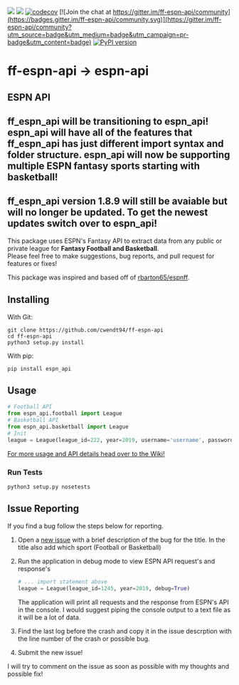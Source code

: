![](https://github.com/cwendt94/ff-espn-api/workflows/Espn%20API/badge.svg)
![](https://github.com/cwendt94/ff-espn-api/workflows/Espn%20API%20Integration%20Test/badge.svg) [![codecov](https://codecov.io/gh/cwendt94/ff-espn-api/branch/master/graphs/badge.svg)](https://codecov.io/gh/cwendt94/ff-espn-api) [![Join the chat at https://gitter.im/ff-espn-api/community](https://badges.gitter.im/ff-espn-api/community.svg)](https://gitter.im/ff-espn-api/community?utm_source=badge&utm_medium=badge&utm_campaign=pr-badge&utm_content=badge) [![PyPI version](https://badge.fury.io/py/espn-api.svg)](https://badge.fury.io/py/espn-api)

# ff-espn-api -> espn-api
## ESPN API
## **ff_espn_api will be transitioning to espn_api! espn_api will have all of the features that ff_espn_api has just different import syntax and folder structure. espn_api will now be supporting multiple ESPN fantasy sports starting with basketball!**  
## **ff_espn_api version 1.8.9 will still be avaiable but will no longer be updated. To get the newest updates switch over to espn_api!**

This package uses ESPN's Fantasy API to extract data from any public or private league for **Fantasy Football and Basketball**.  
Please feel free to make suggestions, bug reports, and pull request for features or fixes!

This package was inspired and based off of [rbarton65/espnff](https://github.com/rbarton65/espnff).

## Installing
With Git:
```
git clone https://github.com/cwendt94/ff-espn-api
cd ff-espn-api
python3 setup.py install
```
With pip:
```
pip install espn_api
```

## Usage
```python
# Football API
from espn_api.football import League
# Basketball API
from espn_api.basketball import League
# Init
league = League(league_id=222, year=2019, username='username', password='password')
```
[For more usage and API details head over to the Wiki!](https://github.com/cwendt94/ff-espn-api/wiki)

### Run Tests
```
python3 setup.py nosetests
```

## Issue Reporting
If you find a bug follow the steps below for reporting.

1. Open a [new issue](https://github.com/cwendt94/ff-espn-api/issues) with a brief description of the bug for the title. In the title also add which sport (Football or Basketball)

2. Run the application in debug mode to view ESPN API request's and response's
    ```python
    # ... import statement above
    league = League(league_id=1245, year=2019, debug=True)
    ```
    The application will print all requests and the response from ESPN's API in the console. I would suggest piping the console output to a text file as it will be a lot of data.

3. Find the last log before the crash and copy it in the issue descrption with the line number of the crash or possible bug.

4. Submit the new issue!

I will try to comment on the issue as soon as possible with my thoughts and possible fix!
